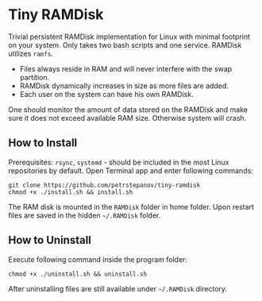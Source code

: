 Tiny RAMDisk
============

Trivial persistent RAMDisk implementation for Linux with minimal footprint on your system. Only takes two bash scripts and one service. RAMDisk utilizes `ramfs`.

* Files always reside in RAM and will never interfere with the swap partition.
* RAMDisk dynamically increases in size as more files are added.
* Each user on the system can have his own RAMDisk.

One should monitor the amount of data stored on the RAMDisk and make sure it does not exceed available RAM size. Otherwise system will crash.

How to Install
--------------

Prerequisites: `rsync`, `systemd` - should be included in the most Linux repositories by default. Open Terminal app and enter following commands:

```
git clone https://github.com/petrstepanov/tiny-ramdisk
chmod +x ./install.sh && install.sh
```

The RAM disk is mounted in the `RAMDisk` folder in home folder. Upon restart files are saved in the hidden `~/.RAMDisk` folder.

How to Uninstall
----------------

Execute following command inside the program folder:

```
chmod +x ./uninstall.sh && uninstall.sh
```

After uninstalling files are still available under `~/.RAMDisk` directory. 

